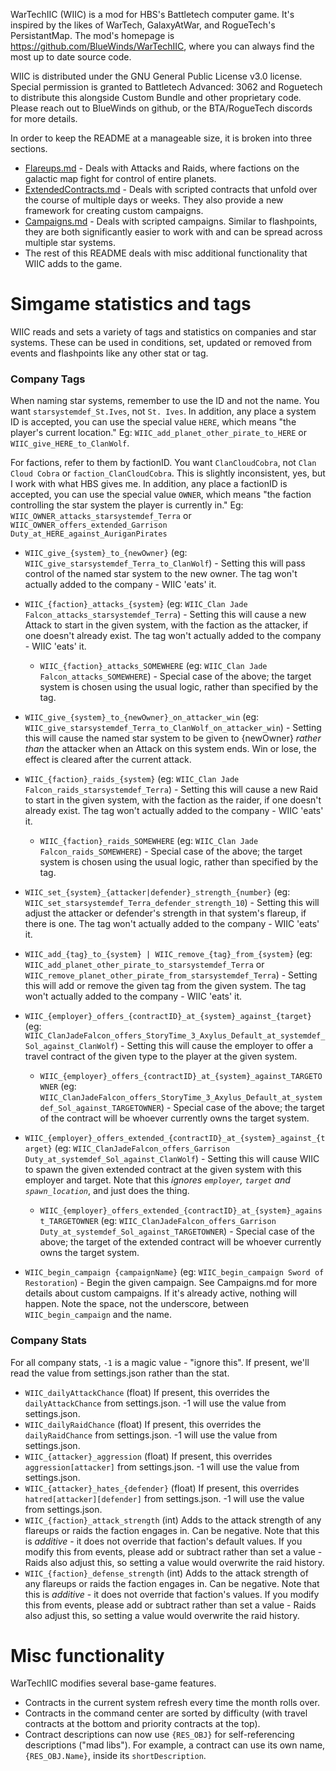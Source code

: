 WarTechIIC (WIIC) is a mod for HBS's Battletech computer game. It's inspired by the likes of WarTech, GalaxyAtWar, and RogueTech's PersistantMap. The mod's homepage is https://github.com/BlueWinds/WarTechIIC, where you can always find the most up to date source code.

WIIC is distributed under the GNU General Public License v3.0 license. Special permission is granted to Battletech Advanced: 3062 and Roguetech to distribute this alongside Custom Bundle and other proprietary code. Please reach out to BlueWinds on github, or the BTA/RogueTech discords for more details.

In order to keep the README at a manageable size, it is broken into three sections.
  - [Flareups.md](./Flareups.md) - Deals with Attacks and Raids, where factions on the galactic map fight for control of entire planets.
  - [ExtendedContracts.md](./ExtendedContracts.md) - Deals with scripted contracts that unfold over the course of multiple days or weeks. They also provide a new framework for creating custom campaigns.
  - [Campaigns.md](./Campaigns.md) - Deals with scripted campaigns. Similar to flashpoints, they are both significantly easier to work with and can be spread across multiple star systems.
  - The rest of this README deals with misc additional functionality that WIIC adds to the game.

# Simgame statistics and tags
WIIC reads and sets a variety of tags and statistics on companies and star systems. These can be used in conditions, set, updated or removed from events and flashpoints like any other stat or tag.

### Company Tags
When naming star systems, remember to use the ID and not the name. You want `starsystemdef_St.Ives`, not `St. Ives`. In addition, any place a system ID is accepted, you can use the special value `HERE`, which means "the player's current location." Eg: `WIIC_add_planet_other_pirate_to_HERE` or `WIIC_give_HERE_to_ClanWolf`.

For factions, refer to them by factionID. You want `ClanCloudCobra`, not `Clan Cloud Cobra` or `faction_ClanCloudCobra`. This is slightly inconsistent, yes, but I work with what HBS gives me. In addition, any place a factionID is accepted, you can use the special value `OWNER`, which means "the faction controlling the star system the player is currently in." Eg: `WIIC_OWNER_attacks_starsystemdef_Terra` or `WIIC_OWNER_offers_extended_Garrison Duty_at_HERE_against_AuriganPirates`

  * `WIIC_give_{system}_to_{newOwner}` (eg: `WIIC_give_starsystemdef_Terra_to_ClanWolf`) - Setting this will pass control of the named star system to the new owner. The tag won't actually added to the company - WIIC 'eats' it.
  * `WIIC_{faction}_attacks_{system}` (eg: `WIIC_Clan Jade Falcon_attacks_starsystemdef_Terra`) - Setting this will cause a new Attack to start in the given system, with the faction as the attacker, if one doesn't already exist. The tag won't actually added to the company - WIIC 'eats' it.
    * `WIIC_{faction}_attacks_SOMEWHERE` (eg: `WIIC_Clan Jade Falcon_attacks_SOMEWHERE`) - Special case of the above; the target system is chosen using the usual logic, rather than specified by the tag.
  * `WIIC_give_{system}_to_{newOwner}_on_attacker_win` (eg:  `WIIC_give_starsystemdef_Terra_to_ClanWolf_on_attacker_win`) - Setting this will cause the named star system to be given to {newOwner} *rather than* the attacker when an Attack on this system ends. Win or lose, the effect is cleared after the current attack.
  * `WIIC_{faction}_raids_{system}` (eg: `WIIC_Clan Jade Falcon_raids_starsystemdef_Terra`) - Setting this will cause a new Raid to start in the given system, with the faction as the raider, if one doesn't already exist. The tag won't actually added to the company - WIIC 'eats' it.
    * `WIIC_{faction}_raids_SOMEWHERE` (eg: `WIIC_Clan Jade Falcon_raids_SOMEWHERE`) - Special case of the above; the target system is chosen using the usual logic, rather than specified by the tag.
  * `WIIC_set_{system}_{attacker|defender}_strength_{number}` (eg: `WIIC_set_starsystemdef_Terra_defender_strength_10`) - Setting this will adjust the attacker or defender's strength in that system's flareup, if there is one. The tag won't actually added to the company - WIIC 'eats' it.
  * `WIIC_add_{tag}_to_{system} | WIIC_remove_{tag}_from_{system}` (eg: `WIIC_add_planet_other_pirate_to_starsystemdef_Terra` or `WIIC_remove_planet_other_pirate_from_starsystemdef_Terra`) - Setting this will add or remove the given tag from the given system. The tag won't actually added to the company - WIIC 'eats' it.
  * `WIIC_{employer}_offers_{contractID}_at_{system}_against_{target}` (eg: `WIIC_ClanJadeFalcon_offers_StoryTime_3_Axylus_Default_at_systemdef_Sol_against_ClanWolf`) - Setting this will cause the employer to offer a travel contract of the given type to the player at the given system.
    * `WIIC_{employer}_offers_{contractID}_at_{system}_against_TARGETOWNER` (eg: `WIIC_ClanJadeFalcon_offers_StoryTime_3_Axylus_Default_at_systemdef_Sol_against_TARGETOWNER`) - Special case of the above; the target of the contract will be whoever currently owns the target system.
  * `WIIC_{employer}_offers_extended_{contractID}_at_{system}_against_{target}` (eg: `WIIC_ClanJadeFalcon_offers_Garrison Duty_at_systemdef_Sol_against_ClanWolf`) - Setting this will cause WIIC to spawn the given extended contract at the given system with this employer and target. Note that this *ignores `employer`, `target` and `spawn_location`*, and just does the thing.
    * `WIIC_{employer}_offers_extended_{contractID}_at_{system}_against_TARGETOWNER` (eg: `WIIC_ClanJadeFalcon_offers_Garrison Duty_at_systemdef_Sol_against_TARGETOWNER`) - Special case of the above; the target of the extended contract will be whoever currently owns the target system.
    
  
  * `WIIC_begin_campaign {campaignName}` (eg: `WIIC_begin_campaign Sword of Restoration`) - Begin the given campaign. See Campaigns.md for more details about custom campaigns. If it's already active, nothing will happen. Note the space, not the underscore, between `WIIC_begin_campaign` and the name.

### Company Stats
For all company stats, `-1` is a magic value - "ignore this". If present, we'll read the value from settings.json rather than the stat.

  * `WIIC_dailyAttackChance` (float) If present, this overrides the `dailyAttackChance` from settings.json. -1 will use the value from settings.json.
  * `WIIC_dailyRaidChance` (float) If present, this overrides the `dailyRaidChance` from settings.json. -1 will use the value from settings.json.
  * `WIIC_{attacker}_aggression` (float) If present, this overrides `aggression[attacker]` from settings.json. -1 will use the value from settings.json.
  * `WIIC_{attacker}_hates_{defender}` (float) If present, this overrides `hatred[attacker][defender]` from settings.json. -1 will use the value from settings.json.
  * `WIIC_{faction}_attack_strength` (int) Adds to the attack strength of any flareups or raids the faction engages in. Can be negative. Note that this is *additive* - it does not override that faction's default values. If you modify this from events, please add or subtract rather than set a value - Raids also adjust this, so setting a value would overwrite the raid history.
  * `WIIC_{faction}_defense_strength` (int) Adds to the attack strength of any flareups or raids the faction engages in. Can be negative. Note that this is *additive* - it does not override that faction's values. If you modify this from events, please add or subtract rather than set a value - Raids also adjust this, so setting a value would overwrite the raid history.

# Misc functionality
WarTechIIC modifies several base-game features.
  * Contracts in the current system refresh every time the month rolls over.
  * Contracts in the command center are sorted by difficulty (with travel contracts at the bottom and priority contracts at the top).
  * Contract descriptions can now use `{RES_OBJ}` for self-referencing descriptions ("mad libs"). For example, a contract can use its own name, `{RES_OBJ.Name}`, inside its `shortDescription`.
